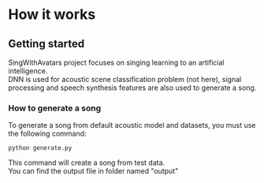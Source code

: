 # How it works

## Getting started
SingWithAvatars project focuses on singing learning to an artificial intelligence.  <br/> DNN is used for acoustic scene classification problem (not here), 
signal processing and speech synthesis features are also used to generate a song. 

### How to generate a song
To generate a song from default acoustic model and datasets, you must use the following command:

```
python generate.py
```
This command will create a song from test data.<br/>
You can find the output file in folder named "output"

